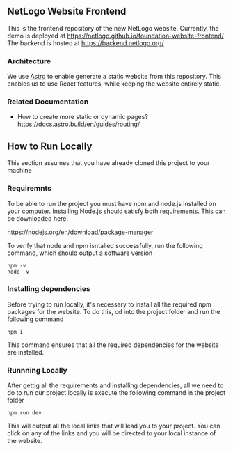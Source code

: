 ## NetLogo Website Frontend
This is the frontend repository of the new NetLogo website.
Currently, the demo is deployed at https://netlogo.github.io/foundation-website-frontend/
The backend is hosted at https://backend.netlogo.org/

### Architecture
We use [Astro](https://astro.build/) to enable generate a static website from this repository.
This enables us to use React features, while keeping the website entirely static.

### Related Documentation
* How to create more static or dynamic pages?
https://docs.astro.build/en/guides/routing/

## How to Run Locally

This section assumes that you have already cloned this project to your machine

### Requiremnts
To be able to run the project you must have npm and node.js installed on your computer. Installing Node.js should satisfy both requirements. This can be downloaded here:

https://nodejs.org/en/download/package-manager

To verify that node and npm isntalled successfully, run the following command, which should output a software version

```
npm -v
node -v
```

### Installing dependencies
Before trying to run locally, it's necessary to install all the required npm packages for the website. To do this, cd into the project folder and run the following command

```
npm i
```

This command ensures that all the required dependencies for the website are installed.

### Runnning Locally
After gettig all the requirements and installing dependencies, all we need to do to run our project locally is execute the following command in the project folder
```
npm run dev
```  

This will output all the local links that will lead you to your project. You can click on any of the links and you will be directed to your local instance of the website. 